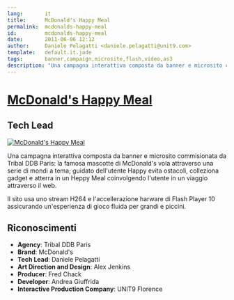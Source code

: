 ```yaml
---
lang:       it
title:      McDonald's Happy Meal
permalink:  mcdonalds-happy-meal
id:         mcdonalds-happy-meal
date:       2011-06-06 12:12
author:     Daniele Pelagatti <daniele.pelagatti@unit9.com>
template:   default.it.jade
tags:       banner,campaign,microsite,flash,video,as3
description: "Una campagna interattiva composta da banner e microsito commisionata da Tribal DDB Paris"
---
```


# [McDonald's Happy Meal](http://www.unit9.com/project/mcdonalds-happy-meal) #
## Tech Lead ##

[![](#{base}img/happy_big.jpg "McDonald's Happy Meal")](http://www.unit9.com/project/mcdonalds-happy-meal)

Una campagna interattiva composta da banner e microsito commisionata da Tribal
DDB Paris: la famosa mascotte di McDonald's vola attraverso una serie di mondi
a tema; guidato dell'utente Happy evita ostacoli, colleziona gadget e atterra
in un Heppy Meal coinvolgendo l'utente in un viaggio attraverso il web.

Il sito usa uno stream H264 e l'accellerazione harware di Flash Player 10
assicurando un'esperienza di gioco fluida per grandi e piccini.

## Riconoscimenti ##

 * **Agency**: Tribal DDB Paris 
 * **Brand**: McDonald's 
 * **Tech Lead**: Daniele Pelagatti 
 * **Art Direction and Design**: Alex Jenkins 
 * **Producer**: Fred Chack 
 * **Developer**: Andrea Giuffrida 
 * **Interactive Production Company**: UNIT9 Florence

